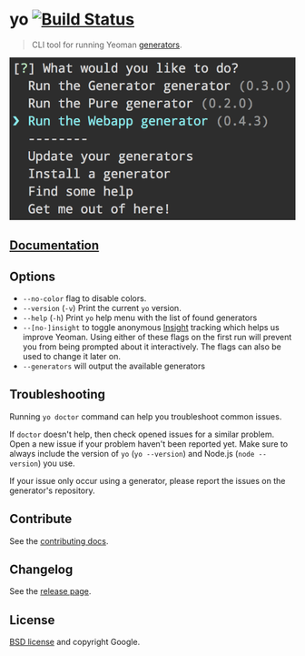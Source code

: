 # yo [![Build Status](https://travis-ci.org/yeoman/yo.svg?branch=master)](https://travis-ci.org/yeoman/yo)

> CLI tool for running Yeoman [generators](yeoman.io/community-generators.html).

![](screenshot.png)


## [Documentation](https://github.com/yeoman/yeoman/wiki)


## Options

- `--no-color` flag to disable colors.
- `--version` (`-v`) Print the current `yo` version.
- `--help` (`-h`) Print `yo` help menu with the list of found generators
- `--[no-]insight` to toggle anonymous [Insight](https://github.com/yeoman/insight) tracking which helps us improve Yeoman. Using either of these flags on the first run will prevent you from being prompted about it interactively. The flags can also be used to change it later on.
- `--generators` will output the available generators


## Troubleshooting

Running `yo doctor` command can help you troubleshoot common issues.

If `doctor` doesn't help, then check opened issues for a similar problem. Open a new issue if your problem haven't been reported yet. Make sure to always include the version of `yo` (`yo --version`) and Node.js (`node --version`) you use.

If your issue only occur using a generator, please report the issues on the generator's repository.


## Contribute

See the [contributing docs](https://github.com/yeoman/yeoman/blob/master/contributing.md).


## Changelog

See the [release page](https://github.com/yeoman/yo/releases).


## License

[BSD license](http://opensource.org/licenses/bsd-license.php) and copyright Google.
